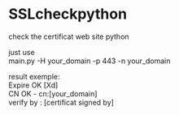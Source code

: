 # SSLcheckpython
check the certificat web site python  

just use  
main.py -H your_domain -p 443 -n your_domain

result exemple:  
Expire OK [Xd]  
CN OK - cn:[your_domain]  
verify by : [certificat signed by]  
